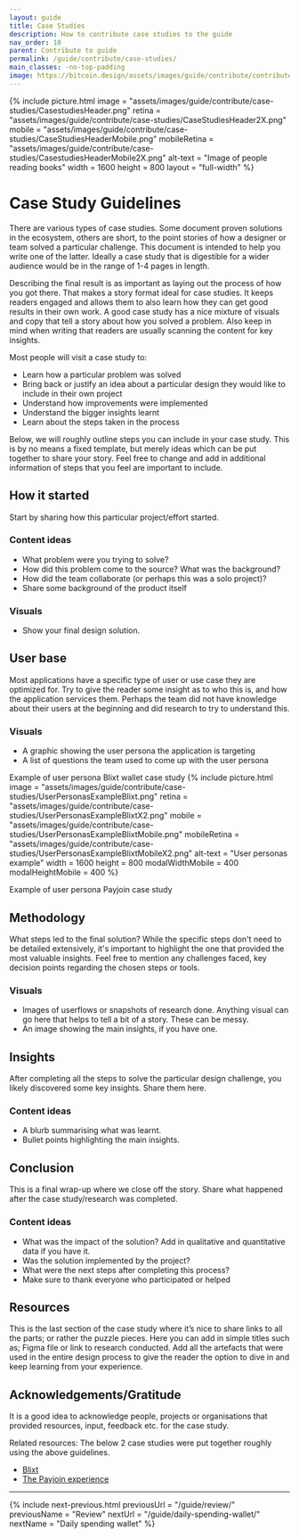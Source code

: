 ```yaml
---
layout: guide
title: Case Studies
description: How to contribute case studies to the guide
nav_order: 10
parent: Contribute to guide
permalink: /guide/contribute/case-studies/
main_classes: -no-top-padding
image: https://bitcoin.design/assets/images/guide/contribute/contribute-preview.jpg
---
```


{% include picture.html
   image = "assets/images/guide/contribute/case-studies/CasestudiesHeader.png"
   retina = "assets/images/guide/contribute/case-studies/CaseStudiesHeader2X.png"
   mobile = "assets/images/guide/contribute/case-studies/CaseStudiesHeaderMobile.png"
   mobileRetina = "assets/images/guide/contribute/case-studies/CasestudiesHeaderMobile2X.png"
   alt-text = "Image of people reading books"
   width = 1600
   height = 800
   layout = "full-width"
%}

# Case Study Guidelines

There are various types of case studies. Some document proven solutions in the ecosystem, others are short, to the point stories of how a designer or team solved a particular challenge. This document is intended to help you write one of the latter. Ideally a case study that is digestible for a wider audience would be in the range of 1-4 pages in length.

Describing the final result is as important as laying out the process of how you got there. That makes a story format ideal for case studies. It keeps readers engaged and allows them to also learn how they can get good results in their own work. A good case study has a nice mixture of visuals and copy that tell a story about how you solved a problem. Also keep in mind when writing that readers are usually scanning the content for key insights.

Most people will visit a case study to:
* Learn how a particular problem was solved
* Bring back or justify an idea about a particular design they would like to include in their own project
* Understand how improvements were implemented
* Understand the bigger insights learnt
* Learn about the steps taken in the process

Below, we will roughly outline steps you can include in your case study. This is by no means a fixed template, but merely ideas which can be put together to share your story. Feel free to change and add in additional information of steps that you feel are important to include.

## How it started
Start by sharing how this particular project/effort started.

### Content ideas
* What problem were you trying to solve?
* How did this problem come to the source? What was the background?
* How did the team collaborate (or perhaps this was a solo project)?
* Share some background of the product itself

### Visuals
* Show your final design solution.

## User base
Most applications have a specific type of user or use case they are optimized for. Try to give the reader some insight as to who this is, and how the application services them. Perhaps the team did not have knowledge about their users at the beginning and did research to try to understand this.

### Visuals
* A graphic showing the user persona the application is targeting
* A list of questions the team used to come up with the user persona

Example of user persona Blixt wallet case study
{% include picture.html
   image = "assets/images/guide/contribute/case-studies/UserPersonasExampleBlixt.png"
   retina = "assets/images/guide/contribute/case-studies/UserPersonasExampleBlixtX2.png"
   mobile = "assets/images/guide/contribute/case-studies/UserPersonasExampleBlixtMobile.png"
   mobileRetina = "assets/images/guide/contribute/case-studies/UserPersonasExampleBlixtMobileX2.png"
   alt-text = "User personas example"
   width = 1600
   height = 800
   modalWidthMobile = 400
   modalHeightMobile = 400
%}

Example of user persona Payjoin case study


## Methodology
What steps led to the final solution? While the specific steps don't need to be detailed extensively, it's important to highlight the one that provided the most valuable insights. Feel free to mention any challenges faced, key decision points regarding the chosen steps or tools.

### Visuals
* Images of userflows or snapshots of research done. Anything visual can go here that helps to tell a bit of a story. These can be messy.
* An image showing the main insights, if you have one.

## Insights
After completing all the steps to solve the particular design challenge, you likely discovered some key insights. Share them here.

### Content ideas
* A blurb summarising what was learnt.
* Bullet points highlighting the main insights.

## Conclusion
This is a final wrap-up where we close off the story. Share what happened after the case study/research was completed.

### Content ideas
* What was the impact of the solution? Add in qualitative and quantitative data if you have it.
* Was the solution implemented by the project?
* What were the next steps after completing this process?
* Make sure to thank everyone who participated or helped

## Resources
This is the last section of the case study where it’s nice to share links to all the parts; or rather the puzzle pieces. Here you can add in simple titles such as; Figma file or link to research conducted. Add all the artefacts that were used in the entire design process to give the reader the option to dive in and keep learning from your experience.

## Acknowledgements/Gratitude
It is a good idea to acknowledge people, projects or organisations that provided resources, input, feedback etc. for the case study.

Related resources:
The below 2 case studies were put together roughly using the above guidelines.
* [Blixt](/guide/case-studies/blixt-wallet/)
* [The Payjoin experience](/guide/case-studies/payjoin/)

---

{% include next-previous.html
   previousUrl = "/guide/review/"
   previousName = "Review"
   nextUrl = "/guide/daily-spending-wallet/"
   nextName = "Daily spending wallet"
%}
